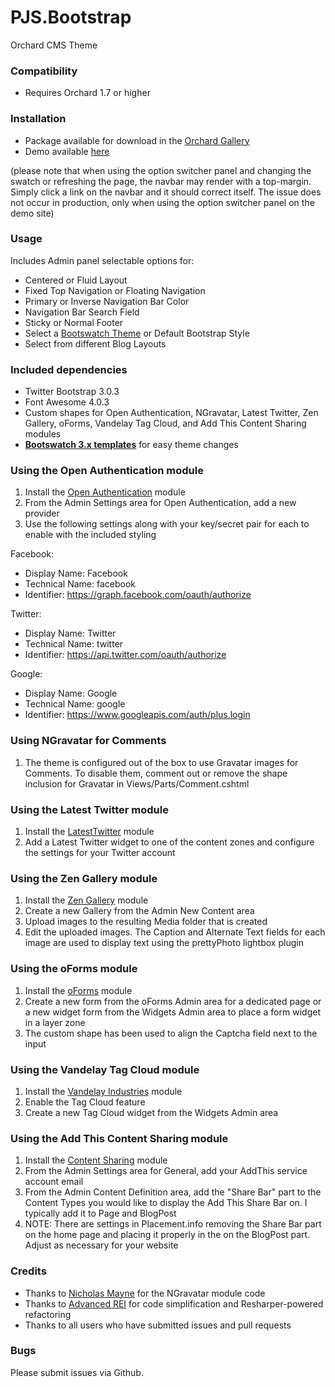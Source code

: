 # PJS.Bootstrap
Orchard CMS Theme


### Compatibility
* Requires Orchard 1.7 or higher


### Installation
* Package available for download in the [Orchard Gallery](http://gallery.orchardproject.net/List/Themes/Orchard.Theme.PJS.Bootstrap)
* Demo available [here](http://themes.philipsenechal.com)

(please note that when using the option switcher panel and changing the swatch or refreshing the page, the navbar may render with a top-margin. Simply click a link on the navbar and it should correct itself. The issue does not occur in production, only when using the option switcher panel on the demo site)


### Usage
Includes Admin panel selectable options for:
* Centered or Fluid Layout
* Fixed Top Navigation or Floating Navigation
* Primary or Inverse Navigation Bar Color
* Navigation Bar Search Field
* Sticky or Normal Footer
* Select a [Bootswatch Theme](http://bootswatch.com/2/) or Default Bootstrap Style
* Select from different Blog Layouts


### Included dependencies
* Twitter Bootstrap 3.0.3
* Font Awesome 4.0.3
* Custom shapes for Open Authentication, NGravatar, Latest Twitter, Zen Gallery, oForms, Vandelay Tag Cloud, and Add This Content Sharing modules
* **[Bootswatch 3.x templates](http://bootswatch.com/2/)** for easy theme changes


### Using the Open Authentication module
1. Install the [Open Authentication](http://gallery.orchardproject.net/List/Modules/Orchard.Module.NGM.OpenAuthentication) module
2. From the Admin Settings area for Open Authentication, add a new provider
3. Use the following settings along with your key/secret pair for each to enable with the included styling

Facebook:
* Display Name: Facebook
* Technical Name: facebook
* Identifier: https://graph.facebook.com/oauth/authorize

Twitter:
* Display Name: Twitter
* Technical Name: twitter
* Identifier: https://api.twitter.com/oauth/authorize

Google:
* Display Name: Google
* Technical Name: google
* Identifier: https://www.googleapis.com/auth/plus.login


### Using NGravatar for Comments
1. The theme is configured out of the box to use Gravatar images for Comments. To disable them, comment out or remove the shape inclusion for Gravatar in Views/Parts/Comment.cshtml


### Using the Latest Twitter module
1. Install the [LatestTwitter](http://gallery.orchardproject.net/List/Modules/Orchard.Module.LatestTwitter/1.2.1) module
2. Add a Latest Twitter widget to one of the content zones and configure the settings for your Twitter account


### Using the Zen Gallery module
1. Install the [Zen Gallery](http://gallery.orchardproject.net/List/Modules/Orchard.Module.Nwazet.ZenGallery) module
2. Create a new Gallery from the Admin New Content area
3. Upload images to the resulting Media folder that is created
4. Edit the uploaded images. The Caption and Alternate Text fields for each image are used to display text using the prettyPhoto lightbox plugin


### Using the oForms module
1. Install the [oForms](http://gallery.orchardproject.net/List/Modules/Orchard.Module.oforms) module
2. Create a new form from the oForms Admin area for a dedicated page or a new widget form from the Widgets Admin area to place a form widget in a layer zone
3. The custom shape has been used to align the Captcha field next to the input


### Using the Vandelay Tag Cloud module
1. Install the [Vandelay Industries](http://gallery.orchardproject.net/List/Modules/Orchard.Module.Vandelay.Industries) module
2. Enable the Tag Cloud feature
3. Create a new Tag Cloud widget from the Widgets Admin area


### Using the Add This Content Sharing module
1. Install the [Content Sharing](http://gallery.orchardproject.net/List/Modules/Orchard.Module.Szmyd.Orchard.Modules.Sharing) module
2. From the Admin Settings area for General, add your AddThis service account email
3. From the Admin Content Definition area, add the "Share Bar" part to the Content Types you would like to display the Add This Share Bar on. I typically add it to Page and BlogPost
4. NOTE: There are settings in Placement.info removing the Share Bar part on the home page and placing it properly in the on the BlogPost part. Adjust as necessary for your website


### Credits
* Thanks to [Nicholas Mayne](https://github.com/Jetski5822/ngravatar) for the NGravatar module code
* Thanks to [Advanced REI](https://github.com/advancedrei) for code simplification and Resharper-powered refactoring
* Thanks to all users who have submitted issues and pull requests


### Bugs
Please submit issues via Github.
